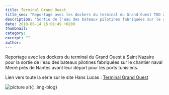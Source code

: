 ```yaml
---
title: Terminal Grand Ouest
title_seo: "Reportage avec les dockers du terminal du Grand Ouest TGO à Saint Nazaire"
description: "Sortie de l'eau des bateaux pilotines fabriquées sur le chantier naval Merré près de Nantes sur les quais du Terminal du Grand Ouest avant leur départ pour les ports tunisiens."
date: 2018-06-14 15:01:49 +0200
thumbnail:
category:
excerpt: ""
author:
---
```


Reportage avec les dockers du terminal du Grand Ouest à Saint Nazaire pour la sortie de l'eau des bateaux pilotines fabriquées sur le chantier naval Merré près de Nantes avant leur départ pour les ports tunisiens.

Lien vers toute la série sur le site Hans Lucas : [Terminal Grand Ouest](http://hanslucas.com/mthomasset/photo/16789)

![picture alt](/images/blog/tgo_01.jpg "Terminal Grand Ouest"){: .img-blog}
